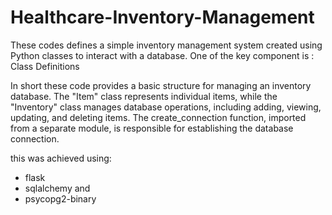 # Healthcare-Inventory-Management

These codes defines a simple inventory management system created using Python classes to interact with a database. One of the key component is : Class Definitions

In short these code provides a basic structure for managing an inventory database. The "Item" class represents individual items, while the "Inventory" class manages database operations, including adding, viewing, updating, and deleting items. The create_connection function, imported from a separate module, is responsible for establishing the database connection.

this was achieved using: 
- flask
- sqlalchemy and
- psycopg2-binary
